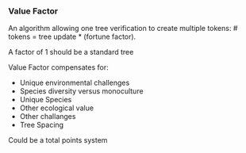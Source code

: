 ### Value Factor
An algorithm allowing one tree verification to create multiple tokens: # tokens = tree update * (fortune factor).

A factor of 1 should be a standard tree

Value Factor compensates for:
  - Unique environmental challenges
  - Species diversity versus monoculture
  - Unique Species 
  - Other ecological value
  - Other challanges
  - Tree Spacing
  
  Could be a total points system
   
